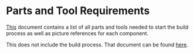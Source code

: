 # Parts and Tool Requirements

[This]() document contains a list of all parts and tools needed to start the build process as well as picture references for each component. 

This does not include the build process. That document can be found [here]().

